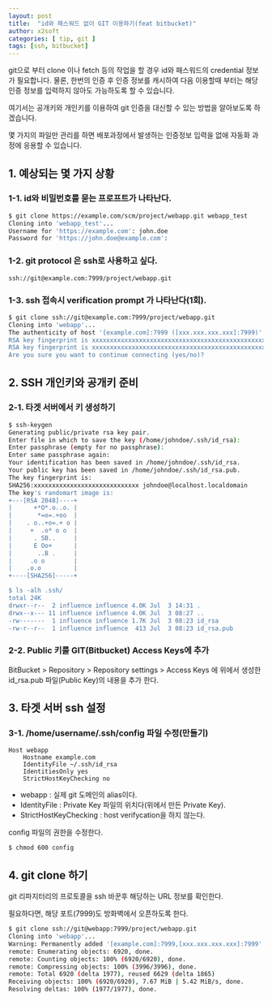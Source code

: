 ```yaml
---
layout: post
title:  "id와 패스워드 없이 GIT 이용하기(feat bitbucket)"
author: x2soft
categories: [ tip, git ]
tags: [ssh, bitbucket]
---
```


git으로 부터 clone 이나 fetch 등의 작업을 할 경우 id와 패스워드의 credential 정보가 필요합니다. 물론, 한번의 인증 후 인증 정보를 캐시하여
다음 이용할때 부터는 해당 인증 정보를 입력하지 않아도 가능하도록 할 수 있습니다.

여기서는 공개키와 개인키를 이용하여 git 인증을 대신할 수 있는 방법을 알아보도록 하겠습니다.

몇 가지의 파일만 관리를 하면 배포과정에서 발생하는 인증정보 입력을 없애 자동화 과정에 응용할 수 있습니다.

## 1. 예상되는 몇 가지 상황

### 1-1. id와 비밀번호를 묻는 프로프트가 나타난다.

```bash
$ git clone https://example.com/scm/project/webapp.git webapp_test
Cloning into 'webapp_test'...
Username for 'https://example.com': john.doe
Password for 'https://john.doe@example.com':
```

### 1-2. git protocol 은 ssh로 사용하고 싶다.

```text
ssh://git@example.com:7999/project/webapp.git
```

### 1-3. ssh 접속시 verification prompt 가 나타난다(1회).

```bash
$ git clone ssh://git@example.com:7999/project/webapp.git
Cloning into 'webapp'...
The authenticity of host '[example.com]:7999 ([xxx.xxx.xxx.xxx]:7999)' can't be established.
RSA key fingerprint is xxxxxxxxxxxxxxxxxxxxxxxxxxxxxxxxxxxxxxxxxxxxxxxxxxxx.
RSA key fingerprint is xxxxxxxxxxxxxxxxxxxxxxxxxxxxxxxxxxxxxxxxxxxxxxxxxxxx.
Are you sure you want to continue connecting (yes/no)?
```

## 2. SSH 개인키와 공개키 준비

### 2-1. 타겟 서버에서 키 생성하기

```bash
$ ssh-keygen                                                                                                    
Generating public/private rsa key pair.
Enter file in which to save the key (/home/johndoe/.ssh/id_rsa): 
Enter passphrase (empty for no passphrase): 
Enter same passphrase again: 
Your identification has been saved in /home/johndoe/.ssh/id_rsa.
Your public key has been saved in /home/johndoe/.ssh/id_rsa.pub.
The key fingerprint is:
SHA256:xxxxxxxxxxxxxxxxxxxxxxxxxxxxx johndoe@localhost.localdomain
The key's randomart image is:
+---[RSA 2048]----+
|      +*O*.o..o. |
|       *=o=.+oo  |
|    . o..+o=.+ o |
|     +  .o* o o  |
|      . SB..     |
|      E Oo+      |
|       ..B .     |
|     .o o        |
|    .o.o         |
+----[SHA256]-----+

$ ls -alh .ssh/
total 24K
drwxr--r--  2 influence influence 4.0K Jul  3 14:31 .
drwx--x--- 11 influence influence 4.0K Jul  3 08:27 ..
-rw-------  1 influence influence 1.7K Jul  3 08:23 id_rsa
-rw-r--r--  1 influence influence  413 Jul  3 08:23 id_rsa.pub
```

### 2-2. Public 키를 GIT(Bitbucket) Access Keys에 추가

BitBucket > Repository > Repository settings > Access Keys 에 위에서 생성한 id_rsa.pub 파일(Public Key)의 내용을 추가 한다.

## 3. 타겟 서버 ssh 설정

### 3-1. /home/username/.ssh/config 파일 수정(만들기)

```text
Host webapp                                                                                                                      
    Hostname example.com                                                                                                              
    IdentityFile ~/.ssh/id_rsa                                                                                                            
    IdentitiesOnly yes                                                                                                                    
    StrictHostKeyChecking no
```

 - webapp : 실제 git 도메인의 alias이다.
- IdentityFile : Private Key 파일의 위치다(위에서 만든 Private Key).
- StrictHostKeyChecking : host verifycation을 하지 않는다.

config 파일의 권한을 수정한다.

```bash
$ chmod 600 config
```

## 4. git clone 하기

git 리파지터리의 프로토콜을 ssh 바꾼후 해당하는 URL 정보를 확인한다.

필요하다면, 해당 포트(7999)도 방화벽에서 오픈하도록 한다.

```bash
$ git clone ssh://git@webapp:7999/project/webapp.git
Cloning into 'webapp'...
Warning: Permanently added '[example.com]:7999,[xxx.xxx.xxx.xxx]:7999' (RSA) to the list of known hosts.
remote: Enumerating objects: 6920, done.                                                                                                    
remote: Counting objects: 100% (6920/6920), done.                                                                                           
remote: Compressing objects: 100% (3996/3996), done.                                                                                        
remote: Total 6920 (delta 1977), reused 6629 (delta 1865)                                                                                   
Receiving objects: 100% (6920/6920), 7.67 MiB | 5.42 MiB/s, done.
Resolving deltas: 100% (1977/1977), done.
```

